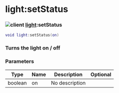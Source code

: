 # light:setStatus

### ![client](../../home/light/.gitbook/assets/client.png) [light](../../home/light/home/light/):setStatus

```lua
void light:setStatus(on)
```

### Turns the light on / off

### Parameters

| Type    | Name | Description    | Optional |
| ------- | ---- | -------------- | -------: |
| boolean | on   | No description |          |
